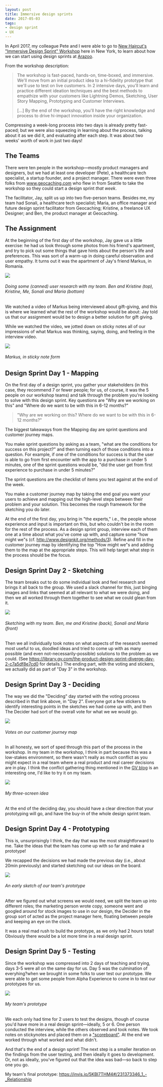 ```yaml
---
layout: post
title: Immersive design sprints
date: 2017-05-03
tags:
- design sprint
- UX
---
```



In April 2017, my colleague Pete and I were able to go to <a href="http://www.newhaircut.com/design-sprint-academy/about-us" target="_blank">New Haircut's "Immersive Design Sprint" Workshop</a> here in New York, to learn about how we can start using design sprints at <a href="https://arazoo.com" target="_blank">Arazoo</a>.

From the workshop description:

> The workshop is fast-paced, hands-on, time-boxed, and immersive. We'll move from an initial product idea to a hi-fidelity prototype that we'll use to test on live customers. In 2 intensive days, you'll learn and practice different ideation techniques and the best methods to empathize with your customers like Lightning Demos, Sketching, User Story Mapping, Prototyping and Customer Interviews.
> 
> [...] By the end of the workshop, you'll have the right knowledge and process to drive hi-impact innovation inside your organization.

Compressing a week-long process into two days is already pretty fast-paced; but we were also squeezing in learning about the process, talking about it as we did it, and evaluating after each step. It was about two weeks' worth of work in just two days!

## The Teams

There were ten people in the workshop&mdash;mostly product managers and designers, but we had at least one developer (Pete), a healthcare tech specialist, a startup founder, and a project manager. There were even three folks from www.geocaching.com who flew in from Seattle to take the workshop so they could start a design sprint _that week_.

The facilitator, Jay, split us up into two five-person teams. Besides me, my team had Sonali, a healthcare tech specialist; Maria, an office manager and future design sprint facilitator from Geocaching; Kristine, a freelance UX Designer; and Ben, the product manager at Geocaching.

## The Assignment

At the beginning of the first day of the workshop, Jay gave us a little exercise: he had us look through some photos from his friend's apartment, and try to pick out some things that gave hints about the person's life and preferences. This was sort of a warm-up in doing careful observation and user empathy. It turns out it was the apartment of Jay's friend Markus, in Romania.

![]({{site.baseurl}}/images/2017/05/03/7.jpg)

###### Doing some (canned) user research with my team. Ben and Kristine (top), Kristine, Me, Sonali and Maria (bottom)

We watched a video of Markus being interviewed about gift-giving, and this is where we learned what the rest of the workshop would be about: Jay told us that our assignment would be to design a better solution for gift giving.

While we watched the video, we jotted down on sticky notes all of our impressions of what Markus was thinking, saying, doing, and feeling in the interview video.

![]({{site.baseurl}}/images/2017/05/03/2.jpg)

###### Markus, in sticky note form

## Design Sprint Day 1 - Mapping

On the first day of a design sprint, you gather your stakeholders (in this case, they recommend 7 or fewer people; for us, of course, it was the 5 people on our workshop teams) and talk through the problem you're looking to solve with this design sprint. Key questions are "Why are we working on this" and "Where do we want to be with this in 6-12 months?"

> "Why are we working on this? Where do we want to be with this in 6-12 months?"

The biggest takeaways from the Mapping day are sprint questions and customer journey maps.

You make sprint questions by asking as a team, "what are the conditions for success on this project?" and then turning each of those conditions into a question. For example, if one of the conditions for success is that the user is able to go from first encounter with the app to a purchase in under 5 minutes, one of the sprint questions would be, "did the user get from first experience to purchase in under 5 minutes?"

The sprint questions are the checklist of items you test against at the end of the week.

You make a customer journey map by taking the end goal you want your users to achieve and mapping out the high-level steps between their problem and your solution. This becomes the rough framework for the sketching you do later.

At the end of the first day, you bring in "the experts," i.e., the people whose experience and input is important on this, but who couldn't be in the room for the rest of the process. As a design sprint group, interview each of them one at a time about what you've come up with, and capture some "how might we"s (cf. <a href="http://www.designkit.org/methods/3" target="_blank">http://www.designkit.org/methods/3</a>). Refine and fill in the customer journey map by identifying the top "How might we"s and adding them to the map at the appropriate steps. This will help target what step in the process should be the focus.

## Design Sprint Day 2 - Sketching

The team breaks out to do some individual look and feel research and brings it all back to the group. We used a slack channel for this, just binging images and links that seemed at all relevant to what we were doing, and then we all worked through them together to see what we could glean from it.

![]({{site.baseurl}}/images/2017/05/03/5.jpg)

###### Sketching with my team. Ben, me and Kristine (back), Sonali and Maria (front)

Then we all individually took notes on what aspects of the research seemed most useful to us, doodled ideas and tried to come up with as many possible (and even not-necessarily-possible) solutions to the problem as we could. (See <a href="https://library.gv.com/the-product-design-sprint-diverge-day-2-c7a5df8e7cd0" target="_blank">https://library.gv.com/the-product-design-sprint-diverge-day-2-c7a5df8e7cd0</a> for details.) The ending part, with the voting and stickers, we actually did as part of "Day 3" in the workshop.

## Design Sprint Day 3 - Deciding

The way we did the "Deciding" day started with the voting process described in that link above, in "Day 2". Everyone got a few stickers to identify interesting points in the sketches we had come up with, and then The Decider had sort of the overall vote for what we we would go.

![]({{site.baseurl}}/images/2017/05/03/1.jpg)

###### Votes on our customer journey map

In all honesty, we sort of sped through this part of the process in the workshop. In my team in the workshop, I think in part because this was a low-stakes environment, so there wasn't really as much conflict as you might expect in a real team where a real product and real career decisions are in play. I think the conflict gathering thing mentioned in the <a href="https://library.gv.com/the-product-design-sprint-decide-day-3-7d4804bd2fd1#d8e7" target="_blank">GV blog</a> is an interesting one, I'd like to try it on my team.

![]({{site.baseurl}}/images/2017/05/03/3.jpg)

###### My three-screen idea

At the end of the deciding day, you should have a clear direction that your prototyping will go, and have the buy-in of the whole design sprint team.

## Design Sprint Day 4 - Prototyping

This is, unsurprisingly I think, the day that was the most straightforward to me. Take the ideas that the team has come up with so far and make a prototype! 

We recapped the decisions we had made the previous day (i.e., about 20min previously) and started sketching out our ideas on the board.

![]({{site.baseurl}}/images/2017/05/03/4.jpg)

###### An early sketch of our team's prototype

After we figured out what screens we would need, we split the team up into different roles; the marketing person wrote copy, someone went and googled around for stock images to use in our design, the Decider in the group sort of acted as the project manager here, floating between people and keeping an eye on the clock.

It was a real mad rush to build the prototype, as we only had 2 hours total! Obviously there would be a lot more time in a real design sprint.

## Design Sprint Day 5 - Testing

Since the workshop was compressed into 2 days of teaching and trying, days 3-5 were all on the same day for us. Day 5 was the culmination of everyhing?when we brought in some folks to user test our prototype. We were able to get some people from Alpha Experience to come in to test our prototypes for us.

![]({{site.baseurl}}/images/2017/05/03/6.jpg)

###### My team's prototype

We each only had time for 2 users to test the designs, though of course you'd have more in a real design sprint&mdash;ideally, 5 or 6. One person conducted the interview, while the others observed and took notes. We took notes on stickynotes and placed them on a <a href="https://library.gv.com/the-product-design-sprint-validate-day-5-761292b20d05#98b0" target="_blank">"scoreboard"</a>. At the end we worked through what worked and what didn't.

And that's the end of a design sprint! The next step is a smaller iteration on the findings from the user testing, and then ideally it goes to development. Or, not as ideally, you've figured out that the idea was bad&mdash;so back to step one you go.

My team's final prototype: <a href="https://invis.io/5KBI7THM4#/231373346_1_-_Relationship" target="_blank">https://invis.io/5KBI7THM4#/231373346_1_-_Relationship</a>